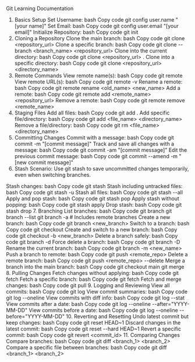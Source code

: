 Git Learning Documentation
1. Basics Setup
Set Username:
bash
Copy code
git config user.name "[your name]"
Set Email:
bash
Copy code
git config user.email "[your email]"
Initialize Repository:
bash
Copy code
git init
2. Cloning a Repository
Clone the main branch:
bash
Copy code
git clone <repository_url>
Clone a specific branch:
bash
Copy code
git clone --branch <branch_name> <repository_url>
Clone into the current directory:
bash
Copy code
git clone <repository_url> .
Clone into a specific directory:
bash
Copy code
git clone <repository_url> <directory_name>
3. Remote Commands
View remote name(s):
bash
Copy code
git remote
View remote URL(s):
bash
Copy code
git remote -v
Rename a remote:
bash
Copy code
git remote rename <old_name> <new_name>
Add a remote:
bash
Copy code
git remote add <remote_name> <repository_url>
Remove a remote:
bash
Copy code
git remote remove <remote_name>
4. Staging Files
Add all files:
bash
Copy code
git add .
Add specific file/directory:
bash
Copy code
git add <file_name> <directory_name>
Remove a file/directory:
bash
Copy code
git rm <file_name> <directory_name>
5. Committing Changes
Commit with a message:
bash
Copy code
git commit -m "[commit message]"
Track and save all changes with a message:
bash
Copy code
git commit -am "[commit message]"
Edit the previous commit message:
bash
Copy code
git commit --amend -m "[new commit message]"
6. Stash
Scenario:
Use git stash to save uncommitted changes temporarily, even when switching branches.

Stash changes:
bash
Copy code
git stash
Stash including untracked files:
bash
Copy code
git stash -u
Stash all files:
bash
Copy code
git stash --all
Apply and pop stash:
bash
Copy code
git stash pop
Apply stash without popping:
bash
Copy code
git stash apply
Drop stash:
bash
Copy code
git stash drop
7. Branching
List branches:
bash
Copy code
git branch
git branch --list
git branch -a  # Includes remote branches
Create a new branch:
bash
Copy code
git branch <new_branch>
Switch to a branch:
bash
Copy code
git checkout <branch>
Create and switch to a new branch:
bash
Copy code
git checkout -b <new_branch>
Delete a branch safely:
bash
Copy code
git branch -d <branch>
Force delete a branch:
bash
Copy code
git branch -D <branch>
Rename the current branch:
bash
Copy code
git branch -m <new_name>
Push a branch to remote:
bash
Copy code
git push <remote_repo> <branch>
Delete a remote branch:
bash
Copy code
git push <remote_repo> --delete <branch>
Merge a branch into the main branch:
bash
Copy code
git checkout main
git merge <branch>
8. Pulling Changes
Fetch changes without applying:
bash
Copy code
git fetch <remote>
Fetch a specific branch:
bash
Copy code
git fetch <remote> <branch>
Fetch and merge changes:
bash
Copy code
git pull <remote>
9. Logging and Reviewing
View all commits:
bash
Copy code
git log
View commit summaries:
bash
Copy code
git log --oneline
View commits with diff info:
bash
Copy code
git log --stat
View commits after a date:
bash
Copy code
git log --oneline --after="YYYY-MM-DD"
View commits before a date:
bash
Copy code
git log --oneline --before="YYYY-MM-DD"
10. Reverting and Resetting
Undo latest commit but keep changes:
bash
Copy code
git reset HEAD~1
Discard changes in the latest commit:
bash
Copy code
git reset --hard HEAD~1
Revert a specific commit:
bash
Copy code
git revert <commit_id>
11. Comparing Changes
Compare branches:
bash
Copy code
git diff <branch_1> <branch_2>
Compare a specific file between branches:
bash
Copy code
git diff <branch_1> <branch_2> <file>